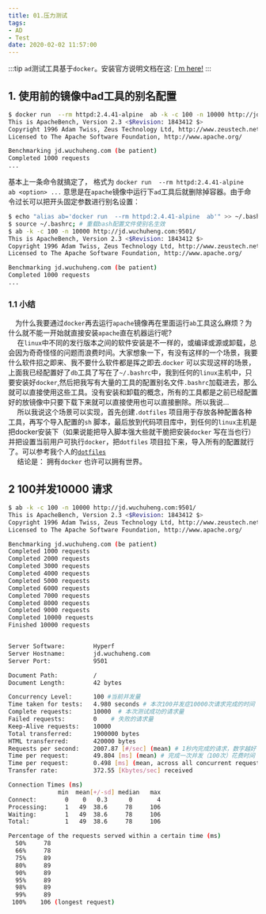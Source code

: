 ```yaml
---
title: 01.压力测试
tags:
- AD
- Test
date: 2020-02-02 11:57:00
---
```

:::tip
`ad`测试工具基于`docker`。安装官方说明文档在这: [I`m here!](https://docs.docker.com/get-docker/)
:::

## 1. 使用前的镜像中ad工具的别名配置
``` bash
$ docker run  --rm httpd:2.4.41-alpine  ab -k -c 100 -n 10000 http://jd.wuchuheng.com:9501/
This is ApacheBench, Version 2.3 <$Revision: 1843412 $>
Copyright 1996 Adam Twiss, Zeus Technology Ltd, http://www.zeustech.net/
Licensed to The Apache Software Foundation, http://www.apache.org/

Benchmarking jd.wuchuheng.com (be patient)
Completed 1000 requests
...

```
<!--more-->
基本上一条命令就搞定了， 格式为 `docker run  --rm httpd:2.4.41-alpine  ab <option> ...` 意思是在`apache`镜像中运行下`ad`工具后就删除掉容器。由于命令过长可以把开头固定参数进行别名设置：

``` bash
$ echo "alias ab='docker run  --rm httpd:2.4.41-alpine  ab'" >> ~/.bashrc; # 定义简化的别名并写入用户的bash配置文件
$ source ~/.bashrc; # 重载bash配置文件使别名生效
$ ab -k -c 100 -n 10000 http://jd.wuchuheng.com:9501/
This is ApacheBench, Version 2.3 <$Revision: 1843412 $>
Copyright 1996 Adam Twiss, Zeus Technology Ltd, http://www.zeustech.net/
Licensed to The Apache Software Foundation, http://www.apache.org/

Benchmarking jd.wuchuheng.com (be patient)
Completed 1000 requests
...

```
### 1.1 小结

&emsp;为什么我要通过`docker`再去运行`apache`镜像再在里面运行`ab`工具这么麻烦？为什么就不能一开始就直接安装`apache`直在机器运行呢?  
&emsp; 在`linux`中不同的发行版本之间的软件安装是不一样的，或编译或源或卸载，总会因为奇奇怪怪的问题而浪费时间。大家想象一下，有没有这样的一个场景，我要什么软件招之即来、我不要什么软件都是挥之即去.`docker` 可以实现这样的场景，上面我已经配置好了`db`工具了写在了`~/.bashrc`中，我到任何的`linux`主机中，只要安装好`docker`,然后把我写有大量的工具的配置别名文件`.bashrc`加载进去，那么就可以直接使用这些工具。没有安装和卸载的概念，所有的工具都是之前已经配置好的放镜像中只要下载下来就可以直接使用也可以直接删除。所以我说...  
&emsp; 所以我说这个场景可以实现，首先创建`.dotfiles` 项目用于存放各种配置各种工具，再写个导入配置的`sh` 脚本，最后放到代码项目库中，到任何的`linux`主机是把docker安装下（如果说能把导入脚本强大些就干脆把安装`docker` 写在当也行）并把设置当前用户可执行`docker`，把`dotfiles` 项目拉下来，导入所有的配置就行了。可以参考我个人的[`dotfiles`](https://github.com/wuchuhengtools/dotfiles)  
&emsp; 结论是： 拥有`docker` 也许可以拥有世界。

## 2 100并发10000 请求
``` bash
$ ab -k -c 100 -n 10000 http://jd.wuchuheng.com:9501/
This is ApacheBench, Version 2.3 <$Revision: 1843412 $>
Copyright 1996 Adam Twiss, Zeus Technology Ltd, http://www.zeustech.net/
Licensed to The Apache Software Foundation, http://www.apache.org/

Benchmarking jd.wuchuheng.com (be patient)
Completed 1000 requests
Completed 2000 requests
Completed 3000 requests
Completed 4000 requests
Completed 5000 requests
Completed 6000 requests
Completed 7000 requests
Completed 8000 requests
Completed 9000 requests
Completed 10000 requests
Finished 10000 requests


Server Software:        Hyperf
Server Hostname:        jd.wuchuheng.com
Server Port:            9501

Document Path:          /
Document Length:        42 bytes

Concurrency Level:      100 #当前并发量
Time taken for tests:   4.980 seconds # 本次100并发症10000次请求完成的时间
Complete requests:      10000  # 本次测试成功的请求量
Failed requests:        0    # 失败的请求量
Keep-Alive requests:    10000
Total transferred:      1900000 bytes
HTML transferred:       420000 bytes
Requests per second:    2007.87 [#/sec] (mean) # 1秒内完成的请求，数字越好
Time per request:       49.804 [ms] (mean) # 完成一次并发（100次）花费时间
Time per request:       0.498 [ms] (mean, across all concurrent requests) # 平均每次请求花费时间
Transfer rate:          372.55 [Kbytes/sec] received

Connection Times (ms)
              min  mean[+/-sd] median   max
Connect:        0    0   0.3      0       4
Processing:     1   49  38.6     78     106
Waiting:        1   49  38.6     78     106
Total:          1   49  38.6     78     106

Percentage of the requests served within a certain time (ms)
  50%     78
  66%     78
  75%     89
  80%     89
  90%     89
  95%     89
  98%     89
  99%     89
 100%    106 (longest request)

```